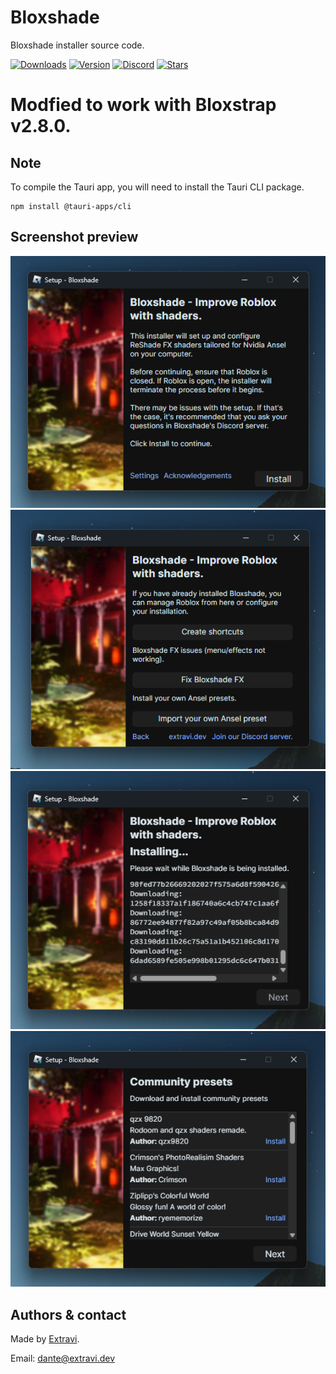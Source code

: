 # Bloxshade
Bloxshade installer source code.

[![Downloads](https://img.shields.io/github/downloads/Extravi/Bloxshade/total)](https://github.com/Extravi/Bloxshade/releases)
[![Version](https://img.shields.io/github/v/release/Extravi/Bloxshade?color=5885F4)](https://github.com/Extravi/Bloxshade/releases/latest)
[![Discord](https://img.shields.io/discord/1204287310204502046?logo=discord&logoColor=white&label=discord&color=5885F4)](https://discord.gg/TNG5yHsEwu)
[![Stars](https://img.shields.io/github/stars/Extravi/Bloxshade?style=social)](https://github.com/Extravi/Bloxshade/stargazers)

# Modfied to work with Bloxstrap v2.8.0.

## Note
To compile the Tauri app, you will need to install the Tauri CLI package.
```
npm install @tauri-apps/cli
```

## Screenshot preview
<img src="https://raw.githubusercontent.com/Extravi/Bloxshade/main/screenshots/Screenshot%202024-05-12%20193209.png">
<img src="https://raw.githubusercontent.com/Extravi/Bloxshade/main/screenshots/Screenshot%202024-05-12%20193237.png">
<img src="https://raw.githubusercontent.com/Extravi/Bloxshade/main/screenshots/Screenshot%202024-05-12%20193325.png">
<img src="https://raw.githubusercontent.com/Extravi/Bloxshade/main/screenshots/Screenshot%202024-05-12%20193442.png">

## Authors & contact
Made by [Extravi](https://extravi.dev/).

Email: dante@extravi.dev

